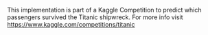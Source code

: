 This implementation is part of a Kaggle Competition to predict which passengers survived the Titanic shipwreck. For more info visit https://www.kaggle.com/competitions/titanic
